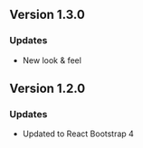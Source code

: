 ## Version 1.3.0
### Updates
- New look & feel

## Version 1.2.0
### Updates
- Updated to React Bootstrap 4
